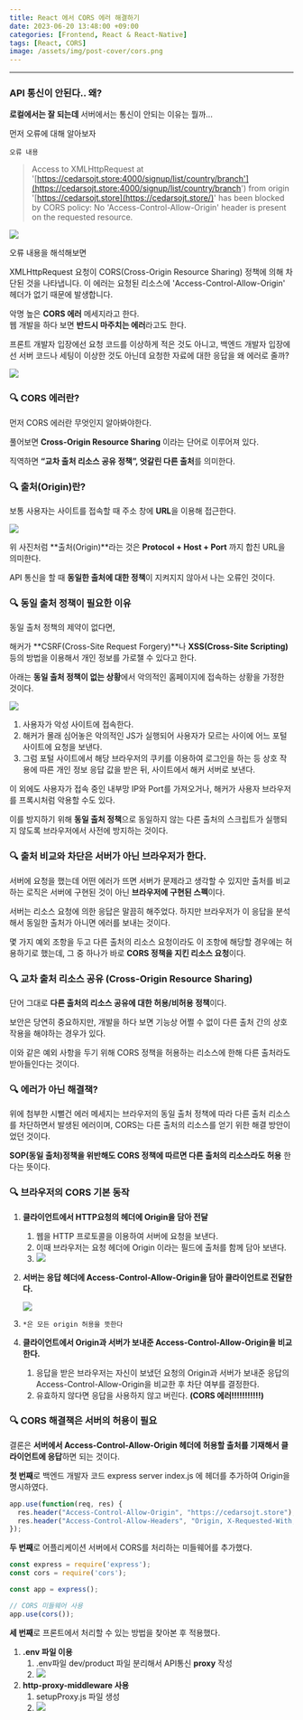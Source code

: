 ```yaml
---
title: React 에서 CORS 에러 해결하기
date: 2023-06-20 13:48:00 +09:00
categories: [Frontend, React & React-Native]
tags: [React, CORS]
image: /assets/img/post-cover/cors.png
---
```


---
### API 통신이 안된다.. 왜?

**로컬에서는 잘 되는데** 서버에서는 통신이 안되는 이유는 뭘까...

먼저 오류에 대해 알아보자

`오류 내용`

> Access to XMLHttpRequest at '[https://cedarsojt.store:4000/signup/list/country/branch'](https://cedarsojt.store:4000/signup/list/country/branch') from origin '[https://cedarsojt.store](https://cedarsojt.store/)' has been blocked by CORS policy: No 'Access-Control-Allow-Origin' header is present on the requested resource.

![](https://img1.daumcdn.net/thumb/R1280x0/?scode=mtistory2&fname=https%3A%2F%2Fblog.kakaocdn.net%2Fdn%2FcZkC6q%2FbtskBDx9ube%2FPAbKE5Vtkwq2jrdSyLD0I0%2Fimg.png)

오류 내용을 해석해보면

XMLHttpRequest 요청이 CORS(Cross-Origin Resource Sharing) 정책에 의해 차단된 것을 나타냅니다. 이 에러는 요청된 리소스에 'Access-Control-Allow-Origin' 헤더가 없기 때문에 발생합니다.  
  
  
악명 높은 **CORS 에러** 메세지라고 한다.  
웹 개발을 하다 보면 **반드시 마주치는 에러**라고도 한다.  
  
  
프론트 개발자 입장에선 요청 코드를 이상하게 적은 것도 아니고, 백엔드 개발자 입장에선 서버 코드나 세팅이 이상한 것도 아닌데 요청한 자료에 대한 응답을 왜 에러로 줄까?

![](https://img1.daumcdn.net/thumb/R1280x0/?scode=mtistory2&fname=https%3A%2F%2Fblog.kakaocdn.net%2Fdn%2FKFwmt%2FbtskAIUupoK%2FOPxQLehH2KKFF1dHuN2jK0%2Fimg.png)

### 🔍 CORS 에러란?

먼저 CORS 에러란 무엇인지 알아봐야한다.

풀어보면 **Cross-Origin Resource Sharing** 이라는 단어로 이루어져 있다.

직역하면 **“교차 출처 리소스 공유 정책”, 엇갈린 다른 출처**를 의미한다.

### 🔍 출처(Origin)란?

보통 사용자는 사이트를 접속할 때 주소 창에 **URL**을 이용해 접근한다.

![](https://img1.daumcdn.net/thumb/R1280x0/?scode=mtistory2&fname=https%3A%2F%2Fblog.kakaocdn.net%2Fdn%2FmCUZU%2FbtskEpTr2cr%2FCMS6ZOLC4YH2I0xBauigfk%2Fimg.png)

위 사진처럼 **출처(Origin)**라는 것은 **Protocol + Host + Port** 까지 합친 URL을 의미한다.

API 통신을 할 때 **동일한 출처에 대한 정책**이 지켜지지 않아서 나는 오류인 것이다.

### 🔍 동일 출처 정책이 필요한 이유

동일 출처 정책의 제약이 없다면,

해커가 **CSRF(Cross-Site Request Forgery)**나 **XSS(Cross-Site Scripting)** 등의 방법을 이용해서 개인 정보를 가로챌 수 있다고 한다.

아래는 **동일 출처 정책이 없는 상황**에서 악의적인 홈페이지에 접속하는 상황을 가정한 것이다.

![](https://img1.daumcdn.net/thumb/R1280x0/?scode=mtistory2&fname=https%3A%2F%2Fblog.kakaocdn.net%2Fdn%2Fw7K1b%2FbtskBKqtKaz%2FziN3bEu7ywauyi2QzKb6sK%2Fimg.png)

1.  사용자가 악성 사이트에 접속한다.
2.  해커가 몰래 심어놓은 악의적인 JS가 실행되어 사용자가 모르는 사이에 어느 포털 사이트에 요청을 보낸다.
3.  그럼 포털 사이트에서 해당 브라우저의 쿠키를 이용하여 로그인을 하는 등 상호 작용에 따른 개인 정보 응답 값을 받은 뒤, 사이트에서 해커 서버로 보낸다.

이 외에도 사용자가 접속 중인 내부망 IP와 Port를 가져오거나, 해커가 사용자 브라우저를 프록시처럼 악용할 수도 있다.

이를 방지하기 위해 **동일 출처 정책**으로 동일하지 않는 다른 출처의 스크립트가 실행되지 않도록 브라우저에서 사전에 방지하는 것이다.

### 🔍 출처 비교와 차단은 서버가 아닌 브라우저가 한다.

서버에 요청을 했는데 어떤 에러가 뜨면 서버가 문제라고 생각할 수 있지만 출처를 비교하는 로직은 서버에 구현된 것이 아닌 **브라우저에 구현된 스펙**이다.

서버는 리소스 요청에 의한 응답은 말끔히 해주었다. 하지만 브라우저가 이 응답을 분석해서 동일한 출처가 아니면 에러를 보내는 것이다.

몇 가지 예외 조항을 두고 다른 출처의 리소스 요청이라도 이 조항에 해당할 경우에는 허용하기로 했는데, 그 중 하나가 바로 **CORS 정책을 지킨 리소스 요청**이다.

### 🔍 교차 출처 리소스 공유 (Cross-Origin Resource Sharing)

단어 그대로 **다른 출처의 리소스 공유에 대한 허용/비허용 정책**이다.

보안은 당연히 중요하지만, 개발을 하다 보면 기능상 어쩔 수 없이 다른 출처 간의 상호 작용을 해야하는 경우가 있다.

이와 같은 예외 사항을 두기 위해 CORS 정책을 허용하는 리소스에 한해 다른 출처라도 받아들인다는 것이다.  
  

### 🔍 에러가 아닌 해결책?

위에 첨부한 시뻘건 에러 메세지는 브라우저의 동일 출처 정책에 따라 다른 출처 리소스를 차단하면서 발생된 에러이며, CORS는 다른 출처의 리소스를 얻기 위한 해결 방안이었던 것이다.

**SOP(동일 출처)정책을 위반해도 CORS 정책에 따르면 다른 출처의 리소스라도 허용** 한다는 뜻이다.  
  

### 🔍 브라우저의 CORS 기본 동작

1.  **클라이언트에서 HTTP요청의 헤더에 Origin을 담아 전달**
    1.  웹을 HTTP 프로토콜을 이용하여 서버에 요청을 보낸다.
    2.  이때 브라우저는 요청 헤더에 Origin 이라는 필드에 출처를 함께 담아 보낸다.
    3.  ![](https://blog.kakaocdn.net/dn/bAcYAN/btskIdSIxsq/jqTMDQf2eM3X2yQ2vh6Z9k/img.png)
        
2.  **서버는 응답 헤더에 Access-Control-Allow-Origin을 담아 클라이언트로 전달한다.**
    
    ![](https://blog.kakaocdn.net/dn/bLPHvV/btskAImEswp/LvxXEuAx4c2CSfSkJ3Nfc1/img.png)
    
3.  `*은 모든 origin 허용을 뜻한다`
4.  **클라이언트에서 Origin과 서버가 보내준 Access-Control-Allow-Origin을 비교한다.**
    1.  응답을 받은 브라우저는 자신이 보냈던 요청의 Origin과 서버가 보내준 응답의 Access-Control-Allow-Origin을 비교한 후 차단 여부를 결정한다.
    2.  유효하지 않다면 응답을 사용하지 않고 버린다. **(CORS 에러!!!!!!!!!!!)**

### 🔍 CORS 해결책은 서버의 허용이 필요

결론은 **서버에서 Access-Control-Allow-Origin 헤더에 허용할 출처를 기재해서 클라이언트에 응답**하면 되는 것이다.

**첫 번째**로 백엔드 개발자 코드 express server index.js 에 헤더를 추가하여 Origin을 명시하였다.

```js
app.use(function(req, res) {
  res.header("Access-Control-Allow-Origin", "https://cedarsojt.store");
  res.header("Access-Control-Allow-Headers", "Origin, X-Requested-With, Content-Type, Accept");
});
```

**두 번째**로 어플리케이션 서버에서 CORS를 처리하는 미들웨어를 추가했다.

```js
const express = require('express');
const cors = require('cors');

const app = express();

// CORS 미들웨어 사용
app.use(cors());
```

**세 번째**로 프론트에서 처리할 수 있는 방법을 찾아본 후 적용했다.

1.  **.env 파일 이용**
    1.  .env파일 dev/product 파일 분리해서 API통신 **proxy** 작성
    2.  ![](https://blog.kakaocdn.net/dn/oIMli/btskCrjTgJa/afYJI5VyLPXJfXCwUNJeqk/img.png)
2.  **http-proxy-middleware 사용**
    1.  setupProxy.js 파일 생성
    2.  ![](https://blog.kakaocdn.net/dn/38ICS/btskA7THAt4/CKc2QN8UO12qpUAsstJvyk/img.png)